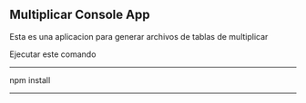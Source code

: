 ## Multiplicar Console App

Esta es una aplicacion para generar archivos de tablas de multiplicar 

Ejecutar este comando  

***
npm install
***